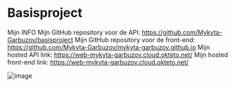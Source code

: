 # Basisproject
Mijn INFO
Mijn GitHub repository voor de API: https://github.com/Mykyta-Garbuzov/basisproject
Mijn GitHub repository voor de front-end: https://github.com/Mykyta-Garbuzov/mykyta-garbuzov.github.io
Mijn hosted API link: https://web-mykyta-garbuzov.cloud.okteto.net/	
Mijn hosted front-end link: https://web-mykyta-garbuzov.cloud.okteto.net/



![image](https://user-images.githubusercontent.com/71609618/202863317-5c3fdcb8-6a1b-4882-b94a-aad3ececee69.png)
